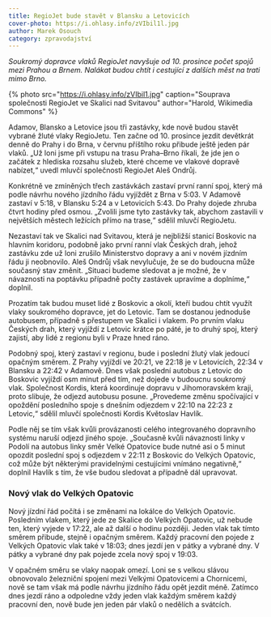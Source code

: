 ```yaml
---
title: RegioJet bude stavět v Blansku a Letovicích
cover-photo: https://i.ohlasy.info/zVIbil1l.jpg
author: Marek Osouch
category: zpravodajství
---
```


*Soukromý dopravce vlaků RegioJet navyšuje od 10. prosince počet spojů mezi Prahou a Brnem. Nalákat budou chtít i cestující z dalších měst na trati mimo Brno.*

{% photo src="https://i.ohlasy.info/zVIbil1.jpg" caption="Souprava společnosti RegioJet ve Skalici nad Svitavou" author="Harold, Wikimedia Commons" %}

Adamov, Blansko a Letovice jsou tři zastávky, kde nově budou stavět vybrané žluté vlaky RegioJetu. Ten začne od 10. prosince jezdit devětkrát denně do Prahy i do Brna, v červnu příštího roku přibude ještě jeden pár vlaků. „Už loni jsme při vstupu na trasu Praha–Brno říkali, že jde jen o začátek z hlediska rozsahu služeb, které chceme ve vlakové dopravě nabízet,“ uvedl mluvčí společnosti RegioJet Aleš Ondrůj.

Konkrétně ve zmíněných třech zastávkách zastaví první ranní spoj, který má podle návrhu nového jízdního řádu vyjíždět z Brna v 5:03. V Adamově zastaví v 5:18, v Blansku 5:24 a v Letovicích 5:43. Do Prahy dojede zhruba čtvrt hodiny před osmou. „Zvolili jsme tyto zastávky tak, abychom zastavili v největších městech ležících přímo na trase,“ sdělil mluvčí RegioJetu.

Nezastaví tak ve Skalici nad Svitavou, která je nejbližší stanicí Boskovic na hlavním koridoru, podobně jako první ranní vlak Českých drah, jehož zastávku zde už loni zrušilo Ministerstvo dopravy a ani v novém jízdním řádu ji neobnovilo. Aleš Ondrůj však nevylučuje, že se do budoucna může současný stav změnit. „Situaci budeme sledovat a je možné, že v návaznosti na poptávku případně počty zastávek upravíme a doplníme,“ doplnil.

Prozatím tak budou muset lidé z Boskovic a okolí, kteří budou chtít využít vlaky soukromého dopravce, jet do Letovic. Tam se dostanou jednoduše autobusem, případně s přestupem ve Skalici i vlakem. Po prvním vlaku Českých drah, který vyjíždí z Letovic krátce po páté, je to druhý spoj, který zajistí, aby lidé z regionu byli v Praze hned ráno.

Podobný spoj, který zastaví v regionu, bude i poslední žlutý vlak jedoucí opačným směrem. Z Prahy vyjíždí ve 20:21, ve 22:18 je v Letovicích, 22:34 v Blansku a 22:42 v Adamově. Dnes však poslední autobus z Letovic do Boskovic vyjíždí osm minut před tím, než dojede v budoucnu soukromý vlak. Společnost Kordis, která koordinuje dopravu v Jihomoravském kraji, proto slibuje, že odjezd autobusu posune. „Provedeme změnu spočívající v opoždění posledního spoje s dnešním odjezdem v 22:10 na 22:23 z Letovic,“ sdělil mluvčí společnosti Kordis Květoslav Havlík.

Podle něj se tím však kvůli provázanosti celého integrovaného dopravního systému naruší odjezd jiného spoje. „Současně kvůli návaznosti linky v Podolí na autobus linky směr Velké Opatovice bude nutné asi o 5 minut opozdit poslední spoj s odjezdem v 22:11 z Boskovic do Velkých Opatovic, což může být některými pravidelnými cestujícími vnímáno negativně,“ doplnil Havlík s tím, že vše budou sledovat a případně dál upravovat.

### Nový vlak do Velkých Opatovic

Nový jízdní řád počítá i se změnami na lokálce do Velkých Opatovic. Posledním vlakem, který jede ze Skalice do Velkých Opatovic, už nebude ten, který vyjede v 17:22, ale až další o hodinu později. Jeden vlak tak tímto směrem přibude, stejně i opačným směrem. Každý pracovní den pojede z Velkých Opatovic vlak také v 18:03; dnes jezdí jen v pátky a vybrané dny. V pátky a vybrané dny pak pojede zcela nový spoj v 19:03.

V opačném směru se vlaky naopak omezí. Loni se s velkou slávou obnovovalo železniční spojení mezi Velkými Opatovicemi a Chornicemi, nově se tam však má podle návrhu jízdního řádu opět jezdit méně. Zatímco dnes jezdí ráno a odpoledne vždy jeden vlak každým směrem každý pracovní den, nově bude jen jeden pár vlaků o nedělích a svátcích.
